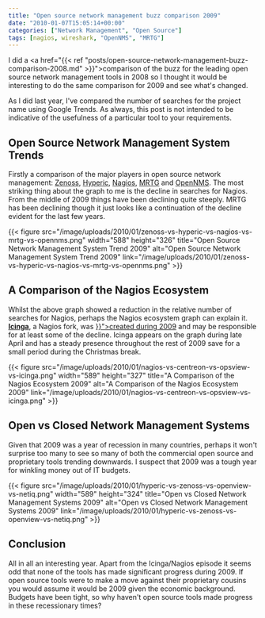 ```yaml
---
title: "Open source network management buzz comparison 2009"
date: "2010-01-07T15:05:14+00:00"
categories: ["Network Management", "Open Source"]
tags: [nagios, wireshark, "OpenNMS", "MRTG"]
---
```


I did a <a href="{{< ref "posts/open-source-network-management-buzz-comparison-2008.md" >}}">comparison of the buzz for the leading open source network management tools in 2008</a> so I thought it would be interesting to do the same comparison for 2009 and see what's changed.

As I did last year, I've compared the number of searches for the project name using Google Trends. As always, this post is not intended to be indicative of the usefulness of a particular tool to your requirements.
<h2>Open Source Network Management System Trends</h2>
Firstly a comparison of the major players in open source network management: <a href="http://www.zenoss.com/">Zenoss</a>, <a href="http://www.hyperic.com/">Hyperic</a>, <a href="http://www.nagios.org/">Nagios</a>, <a href="http://oss.oetiker.ch/mrtg/">MRTG</a> and <a href="http://www.opennms.org/">OpenNMS</a>. The most striking thing about the graph to me is the decline in searches for Nagios. From the middle of 2009 things have been declining quite steeply. MRTG has been declining though it just looks like a continuation of the decline evident for the last few years.

{{< figure src="/image/uploads/2010/01/zenoss-vs-hyperic-vs-nagios-vs-mrtg-vs-opennms.png" width="588" height="326" title="Open Source Network Management System Trend 2009" alt="Open Source Network Management System Trend 2009" link="/image/uploads/2010/01/zenoss-vs-hyperic-vs-nagios-vs-mrtg-vs-opennms.png" >}}

<h2>A Comparison of the Nagios Ecosystem</h2>
Whilst the above graph showed a reduction in the relative number of searches for Nagios, perhaps the Nagios ecosystem graph can explain it. <a href="http://www.icinga.org/"><strong>Icinga</strong></a>, a Nagios fork, was <a href="{{< ref "posts/nagios-begets-icinga.md" >}}">created during 2009</a> and may be responsible for at least some of the decline. Icinga appears on the graph during late April and has a steady presence throughout the rest of 2009 save for a small period during the Christmas break.

{{< figure src="/image/uploads/2010/01/nagios-vs-centreon-vs-opsview-vs-icinga.png" width="589" height="327" title="A Comparison of the Nagios Ecosystem 2009" alt="A Comparison of the Nagios Ecosystem 2009" link="/image/uploads/2010/01/nagios-vs-centreon-vs-opsview-vs-icinga.png" >}}

<h2>Open vs Closed Network Management Systems</h2>
Given that 2009 was a year of recession in many countries, perhaps it won't surprise too many to see so many of both the commercial open source and proprietary tools trending downwards. I suspect that 2009 was a tough year for winkling money out of IT budgets.

{{< figure src="/image/uploads/2010/01/hyperic-vs-zenoss-vs-openview-vs-netiq.png" width="589" height="324" title="Open vs Closed Network Management Systems 2009" alt="Open vs Closed Network Management Systems 2009" link="/image/uploads/2010/01/hyperic-vs-zenoss-vs-openview-vs-netiq.png" >}}

<h2>Conclusion</h2>
All in all an interesting year. Apart from the Icinga/Nagios episode it seems odd that none of the tools has made significant progress during 2009. If open source tools were to make a move against their proprietary cousins you would assume it would be 2009 given the economic background. Budgets have been tight, so why haven't open source tools made progress in these recessionary times?
